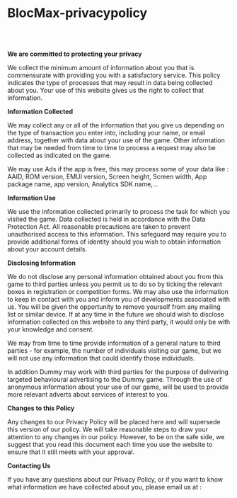 # BlocMax-privacypolicy
<br><br>
<p><strong>We are committed to protecting your privacy</strong></p>

<p>We collect the minimum amount of information about you that is commensurate with providing you with a satisfactory service. This policy indicates the type of processes that may result in data being collected about you. Your use of this website gives us the right to collect that information.&nbsp;</p>

<p><strong>Information Collected</strong></p>

<p>We may collect any or all of the information that you give us depending on the type of transaction you enter into, including your name, or email address, together with data about your use of the game. Other information that may be needed from time to time to process a request may also be collected as indicated on the game.</p>

<p>We may use Ads if the app is free, this may process some of your data like : AAID, ROM version, EMUI version, Screen height, Screen width, App package name, app version, Analytics SDK name,...</p>

<p><strong>Information Use</strong></p>

<p>We use the information collected primarily to process the task for which you visited the game. Data collected is held in accordance with the Data Protection Act. All reasonable precautions are taken to prevent unauthorised access to this information. This safeguard may require you to provide additional forms of identity should you wish to obtain information about your account details.</p>
<p><strong>Disclosing Information</strong></p>

<p>We do not disclose any personal information obtained about you from this game to third parties unless you permit us to do so by ticking the relevant boxes in registration or competition forms. We may also use the information to keep in contact with you and inform you of developments associated with us. You will be given the opportunity to remove yourself from any mailing list or similar device. If at any time in the future we should wish to disclose information collected on this website to any third party, it would only be with your knowledge and consent.&nbsp;</p>

<p>We may from time to time provide information of a general nature to third parties - for example, the number of individuals visiting our game, but we will not use any information that could identify those individuals.&nbsp;</p>

<p>In addition Dummy may work with third parties for the purpose of delivering targeted behavioural advertising to the Dummy game. Through the use of  anonymous information about your use of our game, will be used to provide more relevant adverts about services of interest to you.</p>

<p><strong>Changes to this Policy</strong></p>

<p>Any changes to our Privacy Policy will be placed here and will supersede this version of our policy. We will take reasonable steps to draw your attention to any changes in our policy. However, to be on the safe side, we suggest that you read this document each time you use the website to ensure that it still meets with your approval.</p>

<p><strong>Contacting Us</strong></p>

<p>If you have any questions about our Privacy Policy, or if you want to know what information we have collected about you, please email us at :</p>
